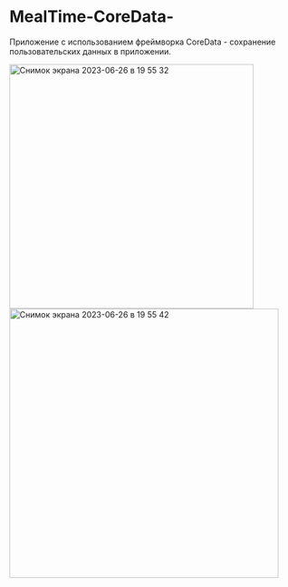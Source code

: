 # MealTime-CoreData-
Приложение с использованием фреймворка CoreData - сохранение пользовательских данных в приложении. 



<img width="431" alt="Снимок экрана 2023-06-26 в 19 55 32" src="https://github.com/Deminka/MealTime-CoreData-/assets/69207847/36c4ccce-4335-4c63-a876-9e65b198836e">
<img width="475" alt="Снимок экрана 2023-06-26 в 19 55 42" src="https://github.com/Deminka/MealTime-CoreData-/assets/69207847/04220db1-d43b-499e-ac30-2af2e8c93513">
